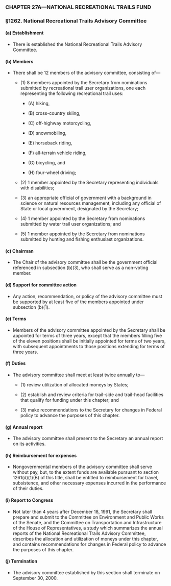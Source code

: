 ### **CHAPTER 27A—NATIONAL RECREATIONAL TRAILS FUND**

### §1262. National Recreational Trails Advisory Committee
#### (a) Establishment
* There is established the National Recreational Trails Advisory Committee.

#### (b) Members
* There shall be 12 members of the advisory committee, consisting of—

  * (1) 8 members appointed by the Secretary from nominations submitted by recreational trail user organizations, one each representing the following recreational trail uses:

    * (A) hiking,

    * (B) cross-country skiing,

    * (C) off-highway motorcycling,

    * (D) snowmobiling,

    * (E) horseback riding,

    * (F) all-terrain vehicle riding,

    * (G) bicycling, and

    * (H) four-wheel driving;


  * (2) 1 member appointed by the Secretary representing individuals with disabilities;

  * (3) an appropriate official of government with a background in science or natural resources management, including any official of State or local government, designated by the Secretary;

  * (4) 1 member appointed by the Secretary from nominations submitted by water trail user organizations; and

  * (5) 1 member appointed by the Secretary from nominations submitted by hunting and fishing enthusiast organizations.

#### (c) Chairman
* The Chair of the advisory committee shall be the government official referenced in subsection (b)(3), who shall serve as a non-voting member.

#### (d) Support for committee action
* Any action, recommendation, or policy of the advisory committee must be supported by at least five of the members appointed under subsection (b)(1).

#### (e) Terms
* Members of the advisory committee appointed by the Secretary shall be appointed for terms of three years, except that the members filling five of the eleven positions shall be initially appointed for terms of two years, with subsequent appointments to those positions extending for terms of three years.

#### (f) Duties
* The advisory committee shall meet at least twice annually to—

  * (1) review utilization of allocated moneys by States;

  * (2) establish and review criteria for trail-side and trail-head facilities that qualify for funding under this chapter; and

  * (3) make recommendations to the Secretary for changes in Federal policy to advance the purposes of this chapter.

#### (g) Annual report
* The advisory committee shall present to the Secretary an annual report on its activities.

#### (h) Reimbursement for expenses
* Nongovernmental members of the advisory committee shall serve without pay, but, to the extent funds are available pursuant to section 1261(d)(1)(B) of this title, shall be entitled to reimbursement for travel, subsistence, and other necessary expenses incurred in the performance of their duties.

#### (i) Report to Congress
* Not later than 4 years after December 18, 1991, the Secretary shall prepare and submit to the Committee on Environment and Public Works of the Senate, and the Committee on Transportation and Infrastructure of the House of Representatives, a study which summarizes the annual reports of the National Recreational Trails Advisory Committee, describes the allocation and utilization of moneys under this chapter, and contains recommendations for changes in Federal policy to advance the purposes of this chapter.

#### (j) Termination
* The advisory committee established by this section shall terminate on September 30, 2000.